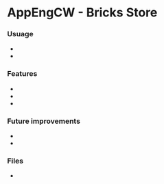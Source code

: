 # AppEngCW - Bricks Store
### Usuage
* 
* 
### Features
* 
* 
* 
### Future improvements
* 
* 
### Files
>
* 
